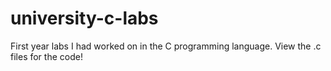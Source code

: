 # university-c-labs
First year labs I had worked on in the C programming language.
View the .c files for the code!
